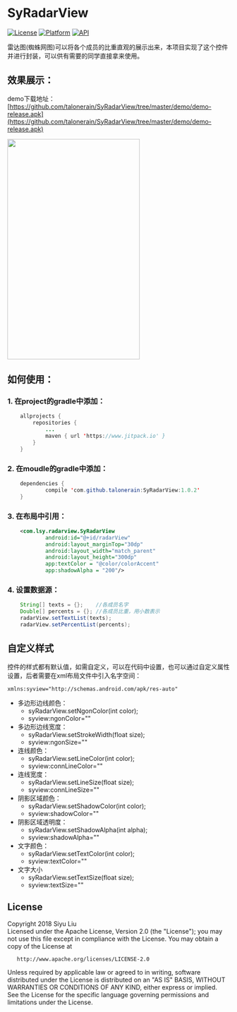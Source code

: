 # SyRadarView

[![License](https://img.shields.io/badge/license-Apache%202-green.svg)](https://www.apache.org/licenses/LICENSE-2.0)
[![Platform](https://img.shields.io/badge/Platform-Android-green.svg)](https://developer.android.com/index.html)
[![API](https://img.shields.io/badge/API-16%2B-green.svg?style=flat)](https://android-arsenal.com/api?level=16)  

雷达图(蜘蛛网图)可以将各个成员的比重直观的展示出来，本项目实现了这个控件并进行封装，可以供有需要的同学直接拿来使用。  
	
## 效果展示：   
demo下载地址：  [https://github.com/talonerain/SyRadarView/tree/master/demo/demo-release.apk](https://github.com/talonerain/SyRadarView/tree/master/demo/demo-release.apk)

<img width="300" height="500" src="https://raw.githubusercontent.com/talonerain/SyRadarView/master/screenshots/demo.png"/>

## 如何使用：
### 1. 在project的gradle中添加：


```java
	allprojects {
		repositories {
			...
			maven { url 'https://www.jitpack.io' }
		}
	}
``` 
### 2. 在moudle的gradle中添加：

```java
	dependencies {
	        compile 'com.github.talonerain:SyRadarView:1.0.2'
	}
```
### 3. 在布局中引用：

```xml
	<com.lsy.radarview.SyRadarView
	        android:id="@+id/radarView"
	        android:layout_marginTop="30dp"
	        android:layout_width="match_parent"
	        android:layout_height="300dp"
	        app:textColor = "@color/colorAccent"
	        app:shadowAlpha = "200"/>
```
### 4. 设置数据源：

```java
	String[] texts = {};	//各成员名字
	Double[] percents = {};	//各成员比重，用小数表示
	radarView.setTextList(texts);  
	radarView.setPercentList(percents);
```

## 自定义样式
控件的样式都有默认值，如需自定义，可以在代码中设置，也可以通过自定义属性设置，后者需要在xml布局文件中引入名字空间：

```
xmlns:syview="http://schemas.android.com/apk/res-auto"
``` 

- 多边形边线颜色：
	- syRadarView.setNgonColor(int color);
	- syview:ngonColor=""
- 多边形边线宽度：
	- syRadarView.setStrokeWidth(float size);
	- syview:ngonSize=""
- 连线颜色：
	- syRadarView.setLineColor(int color);
	- syview:connLineColor=""
- 连线宽度：
	- syRadarView.setLineSize(float size);
	- syview:connLineSize=""
- 阴影区域颜色：
	- syRadarView.setShadowColor(int color);
	- syview:shadowColor=""
- 阴影区域透明度：
	- syRadarView.setShadowAlpha(int alpha);
	- syview:shadowAlpha=""
- 文字颜色：
	- syRadarView.setTextColor(int color);
	- syview:textColor=""
- 文字大小
	- syRadarView.setTextSize(float size);
	- syview:textSize=""


License
-------
Copyright 2018 Siyu Liu  
   Licensed under the Apache License, Version 2.0 (the "License");
   you may not use this file except in compliance with the License.
   You may obtain a copy of the License at

       http://www.apache.org/licenses/LICENSE-2.0

   Unless required by applicable law or agreed to in writing, software
   distributed under the License is distributed on an "AS IS" BASIS,
   WITHOUT WARRANTIES OR CONDITIONS OF ANY KIND, either express or implied.
   See the License for the specific language governing permissions and
   limitations under the License.